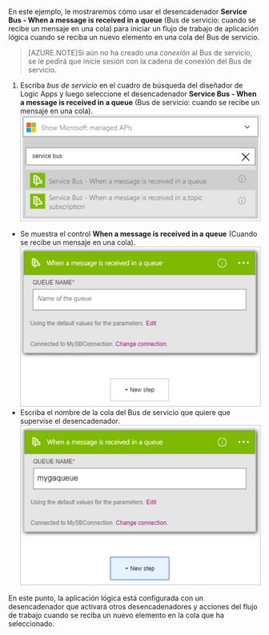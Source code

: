 En este ejemplo, le mostraremos cómo usar el desencadenador **Service Bus - When a message is received in a queue** (Bus de servicio: cuando se recibe un mensaje en una cola) para iniciar un flujo de trabajo de aplicación lógica cuando se reciba un nuevo elemento en una cola del Bus de servicio.

>[AZURE.NOTE]Si aún no ha creado una *conexión* al Bus de servicio, se le pedirá que inicie sesión con la cadena de conexión del Bus de servicio.

1. Escriba *bus de servicio* en el cuadro de búsqueda del diseñador de Logic Apps y luego seleccione el desencadenador **Service Bus - When a message is received in a queue** (Bus de servicio: cuando se recibe un mensaje en una cola).  
![Imagen 1 de desencadenador del Bus de servicio](./media/connectors-create-api-servicebus/trigger-1.png)   
- Se muestra el control **When a message is received in a queue** (Cuando se recibe un mensaje en una cola).  
![Imagen 2 de desencadenador del Bus de servicio](./media/connectors-create-api-servicebus/trigger-2.png)   
- Escriba el nombre de la cola del Bus de servicio que quiere que supervise el desencadenador.  
![Imagen 3 de desencadenador del Bus de servicio](./media/connectors-create-api-servicebus/trigger-3.png)   

En este punto, la aplicación lógica está configurada con un desencadenador que activará otros desencadenadores y acciones del flujo de trabajo cuando se reciba un nuevo elemento en la cola que ha seleccionado.

<!---HONumber=AcomDC_0727_2016-->
